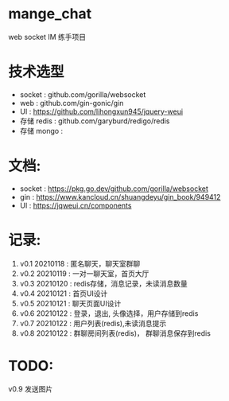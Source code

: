 # mange_chat
 web socket  IM 练手项目

# 技术选型
- socket : github.com/gorilla/websocket
- web : github.com/gin-gonic/gin
- UI : https://github.com/lihongxun945/jquery-weui
- 存储 redis : github.com/garyburd/redigo/redis
- 存储 mongo :

# 文档:
- socket : https://pkg.go.dev/github.com/gorilla/websocket
- gin : https://www.kancloud.cn/shuangdeyu/gin_book/949412
- UI : https://jqweui.cn/components


# 记录:
1. v0.1 20210118 : 匿名聊天，聊天室群聊
2. v0.2 20210119 : 一对一聊天室，首页大厅
3. v0.3 20210120 : redis存储，消息记录，未读消息数量
4. v0.4 20210121 : 首页UI设计
5. v0.5 20210121 : 聊天页面UI设计
6. v0.6 20210122 : 登录，退出, 头像选择，用户存储到redis
7. v0.7 20210122 : 用户列表(redis),未读消息提示
8. v0.8 20210122 : 群聊房间列表(redis)， 群聊消息保存到redis 

# TODO:
v0.9 发送图片
